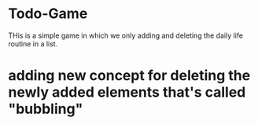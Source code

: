# Todo-Game
THis is a simple game in which we only adding and deleting the daily life routine in a list.

# adding new concept for deleting the newly added elements that's called "bubbling"
